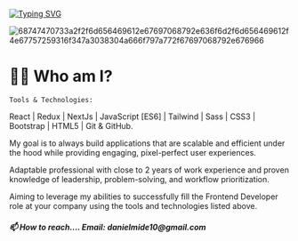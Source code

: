  [![Typing SVG](https://readme-typing-svg.demolab.com?font=Poppins&duration=8000&pause=2000&color=FFD700&center=true&vCenter=true&width=435&lines=Hi+I+Am+Danny_Flash+Nice+To+Meet+You;Welcome+to+My+Speed+Force+hehe)](https://git.io/typing-svg)
  
  ![68747470733a2f2f6d656469612e67697068792e636f6d2f6d656469612f4e67757259316f347a3038304a666f797a772f67697068792e676966](https://user-images.githubusercontent.com/84744061/213994252-3b4473ca-8fdf-4f8d-b866-83791bc68f62.gif)
  
  <h1>👨‍💻 Who am I?</h1>
  
 
	
	Tools & Technologies:
React | Redux | NextJs | JavaScript [ES6] | Tailwind | Sass | CSS3 | Bootstrap | HTML5 | Git & GitHub.

My goal is to always build applications that are scalable and efficient under the hood while providing engaging, pixel-perfect user experiences.

Adaptable professional with close to 2 years of work experience and proven
knowledge of leadership, problem-solving, and workflow prioritization.

Aiming to leverage my abilities to successfully fill the Frontend Developer
role at your company using the tools and technologies listed above. 


<h5>📫 How to reach.... Email: danielmide10@gmail.com</h5>




